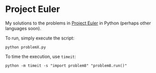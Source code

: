 Project Euler
=============

My solutions to the problems in [Project Euler](http://www.projecteuler.net) in Python (perhaps other languages soon).

To run, simply execute the script:

	python problemX.py

To time the execution, use ```timeit```:

	python -m timeit -s "import problem8" "problem8.run()"

